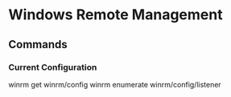 # Windows Remote Management

## Commands


### Current Configuration
winrm get winrm/config
winrm enumerate winrm/config/listener

